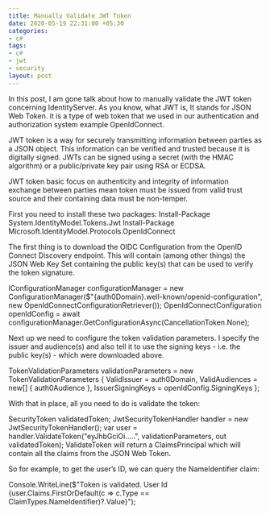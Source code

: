 ```yaml
---
title: Manually Validate JWT Token
date: 2020-05-19 22:31:00 +05:30
categories:
- c#
tags:
- c#
- jwt
- security
layout: post
---
```




In this post, I am gone talk about how to manually validate the JWT token concerning IdentityServer. As you know, what JWT is, It stands for JSON Web Token. it is a type of web token that we used in our authentication and authorization system example OpenIdConnect.

JWT token is a way for securely transmitting information between parties as a JSON object. This information can be verified and trusted because it is digitally signed. JWTs can be signed using a secret (with the HMAC algorithm) or a public/private key pair using RSA or ECDSA.

JWT token basic focus on authenticity and integrity of information exchange between parties mean token must be issued from valid trust source and their containing data must be non-temper. 

First you need to install these two packages:
Install-Package System.IdentityModel.Tokens.Jwt
Install-Package Microsoft.IdentityModel.Protocols.OpenIdConnect


The first thing is to download the OIDC Configuration from the OpenID Connect Discovery endpoint. This will contain (among other things) the JSON Web Key Set containing the public key(s) that can be used to verify the token signature.

IConfigurationManager<OpenIdConnectConfiguration> configurationManager = new ConfigurationManager<OpenIdConnectConfiguration>($"{auth0Domain}.well-known/openid-configuration", new OpenIdConnectConfigurationRetriever());
OpenIdConnectConfiguration openIdConfig = await configurationManager.GetConfigurationAsync(CancellationToken.None);

Next up we need to configure the token validation parameters. I specify the issuer and audience(s) and also tell it to use the signing keys - i.e. the public key(s) - which were downloaded above.

TokenValidationParameters validationParameters =
    new TokenValidationParameters
    {
        ValidIssuer = auth0Domain,
        ValidAudiences = new[] { auth0Audience },
        IssuerSigningKeys = openIdConfig.SigningKeys
    };

With that in place, all you need to do is validate the token:

SecurityToken validatedToken;
JwtSecurityTokenHandler handler = new JwtSecurityTokenHandler();
var user = handler.ValidateToken("eyJhbGciOi.....", validationParameters, out validatedToken);
ValidateToken will return a ClaimsPrincipal which will contain all the claims from the JSON Web Token.

So for example, to get the user’s ID, we can query the NameIdentifier claim:

Console.WriteLine($"Token is validated. User Id {user.Claims.FirstOrDefault(c => c.Type == ClaimTypes.NameIdentifier)?.Value}");










